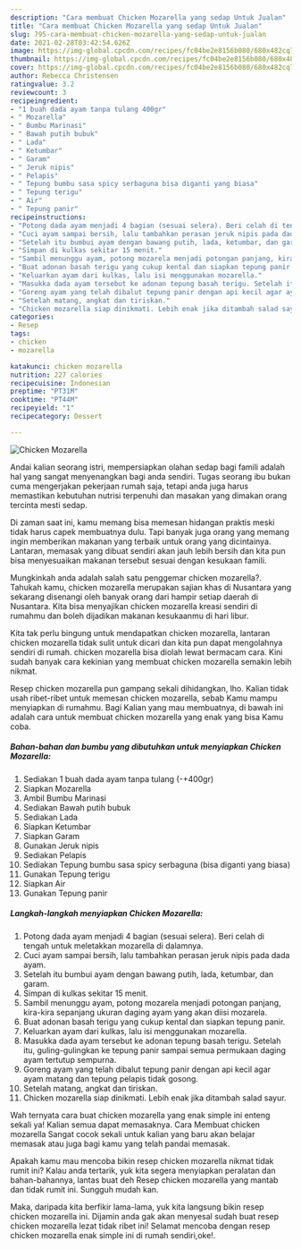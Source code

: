 ```yaml
---
description: "Cara membuat Chicken Mozarella yang sedap Untuk Jualan"
title: "Cara membuat Chicken Mozarella yang sedap Untuk Jualan"
slug: 795-cara-membuat-chicken-mozarella-yang-sedap-untuk-jualan
date: 2021-02-28T03:42:54.626Z
image: https://img-global.cpcdn.com/recipes/fc04be2e8156b080/680x482cq70/chicken-mozarella-foto-resep-utama.jpg
thumbnail: https://img-global.cpcdn.com/recipes/fc04be2e8156b080/680x482cq70/chicken-mozarella-foto-resep-utama.jpg
cover: https://img-global.cpcdn.com/recipes/fc04be2e8156b080/680x482cq70/chicken-mozarella-foto-resep-utama.jpg
author: Rebecca Christensen
ratingvalue: 3.2
reviewcount: 3
recipeingredient:
- "1 buah dada ayam tanpa tulang 400gr"
- " Mozarella"
- " Bumbu Marinasi"
- " Bawah putih bubuk"
- " Lada"
- " Ketumbar"
- " Garam"
- " Jeruk nipis"
- " Pelapis"
- " Tepung bumbu sasa spicy serbaguna bisa diganti yang biasa"
- " Tepung terigu"
- " Air"
- " Tepung panir"
recipeinstructions:
- "Potong dada ayam menjadi 4 bagian (sesuai selera). Beri celah di tengah untuk meletakkan mozarella di dalamnya."
- "Cuci ayam sampai bersih, lalu tambahkan perasan jeruk nipis pada dada ayam."
- "Setelah itu bumbui ayam dengan bawang putih, lada, ketumbar, dan garam."
- "Simpan di kulkas sekitar 15 menit."
- "Sambil menunggu ayam, potong mozarela menjadi potongan panjang, kira-kira sepanjang ukuran daging ayam yang akan diisi mozarela."
- "Buat adonan basah terigu yang cukup kental dan siapkan tepung panir."
- "Keluarkan ayam dari kulkas, lalu isi menggunakan mozarella."
- "Masukka dada ayam tersebut ke adonan tepung basah terigu. Setelah itu, guling-gulingkan ke tepung panir sampai semua permukaan daging ayam tertutup sempurna."
- "Goreng ayam yang telah dibalut tepung panir dengan api kecil agar ayam matang dan tepung pelapis tidak gosong."
- "Setelah matang, angkat dan tiriskan."
- "Chicken mozarella siap dinikmati. Lebih enak jika ditambah salad sayur."
categories:
- Resep
tags:
- chicken
- mozarella

katakunci: chicken mozarella 
nutrition: 227 calories
recipecuisine: Indonesian
preptime: "PT31M"
cooktime: "PT44M"
recipeyield: "1"
recipecategory: Dessert

---
```



![Chicken Mozarella](https://img-global.cpcdn.com/recipes/fc04be2e8156b080/680x482cq70/chicken-mozarella-foto-resep-utama.jpg)

Andai kalian seorang istri, mempersiapkan olahan sedap bagi famili adalah hal yang sangat menyenangkan bagi anda sendiri. Tugas seorang ibu bukan cuma mengerjakan pekerjaan rumah saja, tetapi anda juga harus memastikan kebutuhan nutrisi terpenuhi dan masakan yang dimakan orang tercinta mesti sedap.

Di zaman  saat ini, kamu memang bisa memesan hidangan praktis meski tidak harus capek membuatnya dulu. Tapi banyak juga orang yang memang ingin memberikan makanan yang terbaik untuk orang yang dicintainya. Lantaran, memasak yang dibuat sendiri akan jauh lebih bersih dan kita pun bisa menyesuaikan makanan tersebut sesuai dengan kesukaan famili. 



Mungkinkah anda adalah salah satu penggemar chicken mozarella?. Tahukah kamu, chicken mozarella merupakan sajian khas di Nusantara yang sekarang disenangi oleh banyak orang dari hampir setiap daerah di Nusantara. Kita bisa menyajikan chicken mozarella kreasi sendiri di rumahmu dan boleh dijadikan makanan kesukaanmu di hari libur.

Kita tak perlu bingung untuk mendapatkan chicken mozarella, lantaran chicken mozarella tidak sulit untuk dicari dan kita pun dapat mengolahnya sendiri di rumah. chicken mozarella bisa diolah lewat bermacam cara. Kini sudah banyak cara kekinian yang membuat chicken mozarella semakin lebih nikmat.

Resep chicken mozarella pun gampang sekali dihidangkan, lho. Kalian tidak usah ribet-ribet untuk memesan chicken mozarella, sebab Kamu mampu menyiapkan di rumahmu. Bagi Kalian yang mau membuatnya, di bawah ini adalah cara untuk membuat chicken mozarella yang enak yang bisa Kamu coba.

<!--inarticleads1-->

##### Bahan-bahan dan bumbu yang dibutuhkan untuk menyiapkan Chicken Mozarella:

1. Sediakan 1 buah dada ayam tanpa tulang (-+400gr)
1. Siapkan  Mozarella
1. Ambil  Bumbu Marinasi
1. Sediakan  Bawah putih bubuk
1. Sediakan  Lada
1. Siapkan  Ketumbar
1. Siapkan  Garam
1. Gunakan  Jeruk nipis
1. Sediakan  Pelapis
1. Sediakan  Tepung bumbu sasa spicy serbaguna (bisa diganti yang biasa)
1. Gunakan  Tepung terigu
1. Siapkan  Air
1. Gunakan  Tepung panir




<!--inarticleads2-->

##### Langkah-langkah menyiapkan Chicken Mozarella:

1. Potong dada ayam menjadi 4 bagian (sesuai selera). Beri celah di tengah untuk meletakkan mozarella di dalamnya.
1. Cuci ayam sampai bersih, lalu tambahkan perasan jeruk nipis pada dada ayam.
1. Setelah itu bumbui ayam dengan bawang putih, lada, ketumbar, dan garam.
1. Simpan di kulkas sekitar 15 menit.
1. Sambil menunggu ayam, potong mozarela menjadi potongan panjang, kira-kira sepanjang ukuran daging ayam yang akan diisi mozarela.
1. Buat adonan basah terigu yang cukup kental dan siapkan tepung panir.
1. Keluarkan ayam dari kulkas, lalu isi menggunakan mozarella.
1. Masukka dada ayam tersebut ke adonan tepung basah terigu. Setelah itu, guling-gulingkan ke tepung panir sampai semua permukaan daging ayam tertutup sempurna.
1. Goreng ayam yang telah dibalut tepung panir dengan api kecil agar ayam matang dan tepung pelapis tidak gosong.
1. Setelah matang, angkat dan tiriskan.
1. Chicken mozarella siap dinikmati. Lebih enak jika ditambah salad sayur.




Wah ternyata cara buat chicken mozarella yang enak simple ini enteng sekali ya! Kalian semua dapat memasaknya. Cara Membuat chicken mozarella Sangat cocok sekali untuk kalian yang baru akan belajar memasak atau juga bagi kamu yang telah pandai memasak.

Apakah kamu mau mencoba bikin resep chicken mozarella nikmat tidak rumit ini? Kalau anda tertarik, yuk kita segera menyiapkan peralatan dan bahan-bahannya, lantas buat deh Resep chicken mozarella yang mantab dan tidak rumit ini. Sungguh mudah kan. 

Maka, daripada kita berfikir lama-lama, yuk kita langsung bikin resep chicken mozarella ini. Dijamin anda gak akan menyesal sudah buat resep chicken mozarella lezat tidak ribet ini! Selamat mencoba dengan resep chicken mozarella enak simple ini di rumah sendiri,oke!.

